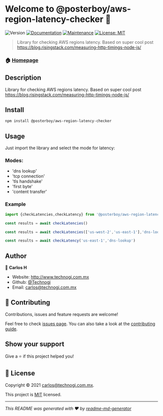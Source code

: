 # Welcome to @posterboy/aws-region-latency-checker 👋
![Version](https://img.shields.io/badge/version-0.0.1-blue.svg?cacheSeconds=2592000)
[![Documentation](https://img.shields.io/badge/documentation-yes-brightgreen.svg)](https://github.com/Technogi/aws-region-latency-checker#readme)
[![Maintenance](https://img.shields.io/badge/Maintained%3F-yes-green.svg)](https://github.com/Technogi/aws-region-latency-checker/graphs/commit-activity)
[![License: MIT](https://img.shields.io/github/license/Technogi/@posterboy/aws-region-latency-checker)](https://github.com/Technogi/aws-region-latency-checker/blob/master/LICENSE)

> Library for checking AWS regions latency. Based on super cool post https://blog.risingstack.com/measuring-http-timings-node-js/

### 🏠 [Homepage](https://github.com/Technogi/aws-region-latency-checker#readme)

## Description

Library for checking AWS regions latency. Based on super cool post https://blog.risingstack.com/measuring-http-timings-node-js/

## Install

```sh
npm install @posterboy/aws-region-latency-checker 
```

## Usage

Just import the library and select the mode for latency:

### Modes:
- 'dns lookup'
- 'tcp connection'
- 'tls handshake'
- 'first byte'
- 'content transfer'

### Example

```typescript
import {checkLatencies,checkLatency} from '@posterboy/aws-region-latency-checker'

const results = await checkLatencies()

const results = await checkLatencies(['us-west-2','us-east-1'],'dns-lookup')

const results = await checkLatency('us-east-1','dns-lookup')

```


## Author

👤 **Carlos H**

* Website: http://www.technogi.com.mx
* Github: [@Technogi](https://github.com/Technogi)
* Email: carlos@technogi.com.mx

## 🤝 Contributing

Contributions, issues and feature requests are welcome!

Feel free to check [issues page](https://github.com/Technogi/aws-region-latency-checker/issues). You can also take a look at the [contributing guide](https://github.com/Technogi/aws-region-latency-checker/blob/master/CONTRIBUTING.md).

## Show your support

Give a ⭐️ if this project helped you!


## 📝 License

Copyright © 2021 [carlos@technogi.com.mx](https://github.com/Technogi).

This project is [MIT](https://github.com/Technogi/aws-region-latency-checker/blob/master/LICENSE.md) licensed.

***
_This README was generated with ❤️ by [readme-md-generator](https://github.com/kefranabg/readme-md-generator)_